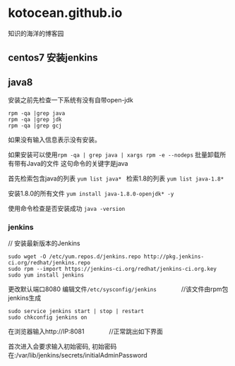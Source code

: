 # kotocean.github.io
知识的海洋的博客园

## centos7 安装jenkins

## java8
安装之前先检查一下系统有没有自带open-jdk
```
rpm -qa |grep java
rpm -qa |grep jdk
rpm -qa |grep gcj
```

如果没有输入信息表示没有安装。

如果安装可以使用`rpm -qa | grep java | xargs rpm -e --nodeps` 批量卸载所有带有Java的文件  这句命令的关键字是java

首先检索包含java的列表
`yum list java* `
检索1.8的列表
`yum list java-1.8*`

安装1.8.0的所有文件
`yum install java-1.8.0-openjdk* -y`

使用命令检查是否安装成功
`java -version`

### jenkins
// 安装最新版本的Jenkins
```
sudo wget -O /etc/yum.repos.d/jenkins.repo http://pkg.jenkins-ci.org/redhat/jenkins.repo
sudo rpm --import https://jenkins-ci.org/redhat/jenkins-ci.org.key
sudo yum install jenkins
```

更改默认端口8080
编辑文件`/etc/sysconfig/jenkins`　　　　//该文件由rpm包jenkins生成
```
sudo service jenkins start | stop | restart
sudo chkconfig jenkins on
```

在浏览器输入http://IP:8081　　　　//正常跳出如下界面

首次进入会要求输入初始密码, 
初始密码在:/var/lib/jenkins/secrets/initialAdminPassword
